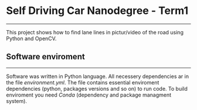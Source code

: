 # **Self Driving Car Nanodegree - Term1**
---
This project shows how to find lane lines in pictur/video of the road using Python and OpenCV.

## Software enviroment
---
Software was written in Python language. All necessery dependencies ar in the file _environment.yml_. The file contains essential enviroment dependencies (python, packages versions and so on) to run code. To build enviroment you need *Conda* (dependency and package managment system). 